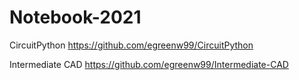 # Notebook-2021

CircuitPython <https://github.com/egreenw99/CircuitPython>

Intermediate CAD <https://github.com/egreenw99/Intermediate-CAD>
